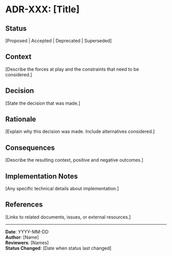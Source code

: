 # ADR-XXX: [Title]

## Status
[Proposed | Accepted | Deprecated | Superseded]

## Context
[Describe the forces at play and the constraints that need to be considered.]

## Decision
[State the decision that was made.]

## Rationale
[Explain why this decision was made. Include alternatives considered.]

## Consequences
[Describe the resulting context, positive and negative outcomes.]

## Implementation Notes
[Any specific technical details about implementation.]

## References
[Links to related documents, issues, or external resources.]

---
**Date**: YYYY-MM-DD  
**Author**: [Name]  
**Reviewers**: [Names]  
**Status Changed**: [Date when status last changed]